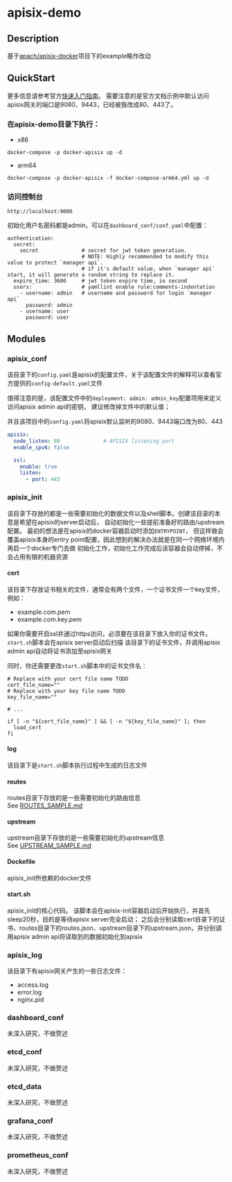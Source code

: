# apisix-demo

## Description
基于<a href="https://github.com/apache/apisix-docker">apach/apisix-docker</a>项目下的example略作改动<br>

## QuickStart
更多信息请参考官方<a href="https://apisix.apache.org/zh/docs/apisix/getting-started/">快速入门指南</a>。
需要注意的是官方文档示例中默认访问apisix网关的端口是9080、9443，已经被我改成80、443了。

### 在apisix-demo目录下执行：
- x86
```shell
docker-compose -p docker-apisix up -d
```
- arm64
```shell
docker-compose -p docker-apisix -f docker-compose-arm64.yml up -d
```
### 访问控制台
```shell
http://localhost:9000
```
初始化用户名密码都是admin，可以在`dashboard_conf/conf.yaml`中配置：
```shell
authentication:
  secret:
    secret              # secret for jwt token generation.
                        # NOTE: Highly recommended to modify this value to protect `manager api`.
                        # if it's default value, when `manager api` start, it will generate a random string to replace it.
  expire_time: 3600     # jwt token expire time, in second
  users:                # yamllint enable rule:comments-indentation
    - username: admin   # username and password for login `manager api`
      password: admin
    - username: user
      password: user
```

## Modules
### apisix_conf
该目录下的`config.yaml`是apisix的配置文件，关于该配置文件的解释可以查看官方提供的`config-default.yaml`文件

值得注意的是，该配置文件中的`deployment: admin: admin_key`配置项用来定义访问apisix admin api的密钥，
建议修改掉文件中的默认值；

并且该项目中的`config.yaml`将apisix默认监听的9080、9443端口改为80、443
```yaml
apisix:
  node_listen: 80              # APISIX listening port
  enable_ipv6: false

  ssl:
    enable: true
    listen:
      - port: 443
```

### apisix_init
该目录下存放的都是一些需要初始化的数据文件以及shell脚本。创建该目录的本意是希望在apisix的server启动后，
自动初始化一些提前准备好的路由/upstream配置。 最初的想法是在apisix的docker容器启动时添加`ENTRYPOINT`，
但这样做会覆盖apisix本身的entry point配置，因此想到的解决办法就是在同一个网络环境内再启一个docker专门去做
初始化工作，初始化工作完成后该容器会自动停掉，不会占用有限的机器资源
#### cert
该目录下存放证书相关的文件，通常会有两个文件，一个证书文件一个key文件，例如：
- example.com.pem
- example.com.key.pem

如果你需要开启ssl并通过https访问，必须要在该目录下放入你的证书文件。`start.sh`脚本会在apisix server启动后扫描
该目录下的证书文件，并调用apisix admin api自动将证书添加至apisix网关

同时，你还需要更改`start.sh`脚本中的证书文件名：
```shell
# Replace with your cert file name TODO
cert_file_name=""
# Replace with your key file name TODO
key_file_name=""

# ...

if [ -n "${cert_file_name}" ] && [ -n "${key_file_name}" ]; then
  load_cert
fi
```
#### log
该目录下是`start.sh`脚本执行过程中生成的日志文件
#### routes
routes目录下存放的是一些需要初始化的路由信息<br>
See [ROUTES_SAMPLE.md](apisix_init/routes/route_sample.md)
#### upstream
upstream目录下存放的是一些需要初始化的upstream信息<br>
See [UPSTREAM_SAMPLE.md](apisix_init/upstream/upstream_sample.md)
#### Dockefile
apisix_init所依赖的docker文件
#### start.sh
apisix_init的核心代码。
该脚本会在apisix-init容器启动后开始执行，并首先sleep20秒，目的是等待apisix server完全启动；
之后会分别读取cert目录下的证书、routes目录下的routes.json、upstream目录下的upstream.json，并分别调用apisix 
admin api将读取到的数据初始化到apisix

### apisix_log
该目录下有apisix网关产生的一些日志文件：
- access.log
- error.log
- nginx.pid

### dashboard_conf
未深入研究，不做赘述
### etcd_conf
未深入研究，不做赘述
### etcd_data
未深入研究，不做赘述
### grafana_conf
未深入研究，不做赘述
### prometheus_conf
未深入研究，不做赘述